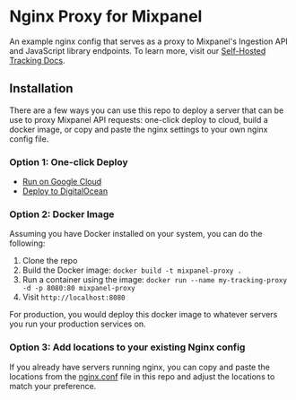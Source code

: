 # Nginx Proxy for Mixpanel

An example nginx config that serves as a proxy to Mixpanel's Ingestion API and JavaScript library endpoints. To learn more, visit our [Self-Hosted Tracking Docs](https://developer.mixpanel.com/docs/self-hosted-tracking).

## Installation

There are a few ways you can use this repo to deploy a server that can be use to proxy Mixpanel API requests: one-click deploy to cloud, build a docker image, or copy and paste the nginx settings to your own nginx config file.

### Option 1: One-click Deploy

- [Run on Google Cloud](https://deploy.cloud.run)
- [Deploy to DigitalOcean](https://cloud.digitalocean.com/apps/new?repo=https://github.com/mixpanel/tracking-proxy/tree/master)

### Option 2: Docker Image

Assuming you have Docker installed on your system, you can do the following:

1.  Clone the repo
2.  Build the Docker image: `docker build -t mixpanel-proxy .`
3.  Run a container using the image: `docker run --name my-tracking-proxy -d -p 8080:80 mixpanel-proxy`
4.  Visit `http://localhost:8080`

For production, you would deploy this docker image to whatever servers you run your production services on.

### Option 3: Add locations to your existing Nginx config

If you already have servers running nginx, you can copy and paste the locations from the [nginx.conf](https://github.com/mixpanel/tracking-proxy/blob/master/nginx.conf) file in this repo and adjust the locations to match your preference.
